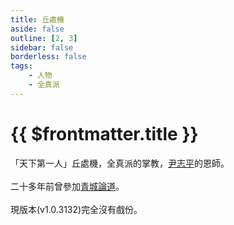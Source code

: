 ```yaml
---
title: 丘處機
aside: false
outline: [2, 3]
sidebar: false
borderless: false
tags:
    - 人物
    - 全真派
---
```


# {{ $frontmatter.title }}

「天下第一人」丘處機，全真派的掌教，[尹志平](special205)的恩師。
<br><br>
二十多年前曾參加[青城論道](/event/stories/青城論道)。
<br><br>
現版本(v1.0.3132)完全沒有戲份。
